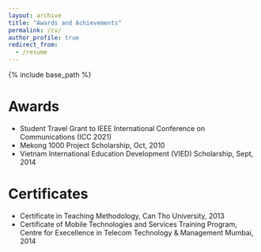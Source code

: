 ```yaml
---
layout: archive
title: "Awards and Achievements"
permalink: /cv/
author_profile: true
redirect_from:
  - /resume
---
```


{% include base_path %}

Awards
===
* Student Travel Grant to IEEE International Conference on Communications (ICC 2021) 
* Mekong 1000 Project Scholarship,	Oct, 2010
* Vietnam International Education Development (VIED) Scholarship,	Sept, 2014

Certificates
======
* Certificate in Teaching Methodology, Can Tho University, 2013
* Certificate of Mobile Technologies and Services Training Program, Centre for Execellence in Telecom Technology & Management Mumbai, 2014
